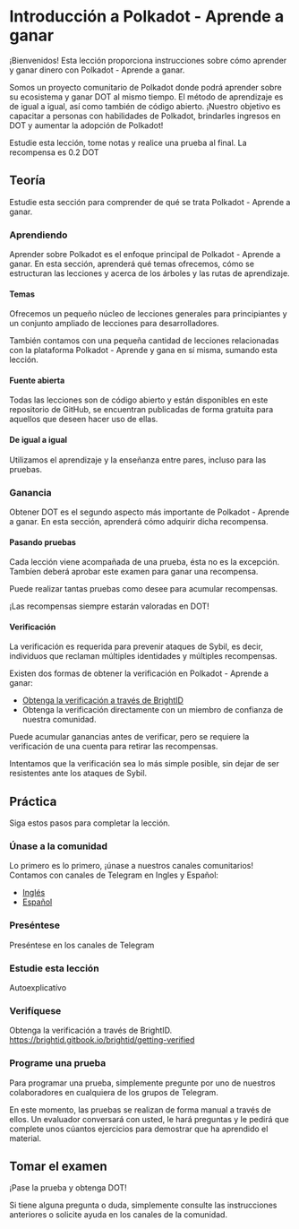 # Introducción a Polkadot - Aprende a ganar

¡Bienvenidos! Esta lección proporciona instrucciones sobre cómo aprender y ganar dinero con Polkadot - Aprende a ganar.

Somos un proyecto comunitario de Polkadot donde podrá aprender sobre su ecosistema y ganar DOT al mismo tiempo. El método de aprendizaje es de igual a igual, así como también de código abierto. ¡Nuestro objetivo es capacitar a personas con habilidades de Polkadot, brindarles ingresos en DOT y aumentar la adopción de Polkadot!

Estudie esta lección, tome notas y realice una prueba al final. La recompensa es 0.2 DOT

## Teoría
Estudie esta sección para comprender de qué se trata Polkadot - Aprende a ganar.

### Aprendiendo
Aprender sobre Polkadot es el enfoque principal de Polkadot - Aprende a ganar. En esta sección, aprenderá qué temas ofrecemos, cómo se estructuran las lecciones y acerca de los árboles y las rutas de aprendizaje.

#### Temas

Ofrecemos un pequeño núcleo de lecciones generales para principiantes y un conjunto ampliado de lecciones para desarrolladores.

También contamos con una pequeña cantidad de lecciones relacionadas con la plataforma Polkadot - Aprende y gana en sí misma, sumando esta lección.

#### Fuente abierta
Todas las lecciones son de código abierto y están disponibles en este repositorio de GitHub, se encuentran publicadas de forma gratuita para aquellos que deseen hacer uso de ellas.

#### De igual a igual
Utilizamos el aprendizaje y la enseñanza entre pares, incluso para las pruebas.

### Ganancia
Obtener DOT es el segundo aspecto más importante de Polkadot - Aprende a ganar. En esta sección, aprenderá cómo adquirir dicha recompensa.

#### Pasando pruebas
Cada lección viene acompañada de una prueba, ésta no es la excepción. Tambíen deberá aprobar este examen para ganar una recompensa.

Puede realizar tantas pruebas como desee para acumular recompensas.

¡Las recompensas siempre estarán valoradas en DOT!

#### Verificación

La verificación es requerida para prevenir ataques de Sybil, es decir, individuos que reclaman múltiples identidades y múltiples recompensas.

Existen dos formas de obtener la verificación en Polkadot - Aprende a ganar:

 - [Obtenga la verificación a través de BrightID](https://brightid.gitbook.io/brightid/getting-verified)
 - Obtenga la verificación directamente con un miembro de confianza de nuestra comunidad.

Puede acumular ganancias antes de verificar, pero se requiere la verificación de una cuenta para retirar las recompensas.

Intentamos que la verificación sea lo más simple posible, sin dejar de ser resistentes ante los ataques de Sybil.

## Práctica
Siga estos pasos para completar la lección.

### Únase a la comunidad
Lo primero es lo primero, ¡únase a nuestros canales comunitarios! Contamos con canales de Telegram en Ingles y Español:

* [Inglés](https://t.me/polkadotlearn)
* [Español](https://t.me/PolkadotAprendeAGanar)

### Preséntese
Preséntese en los canales de Telegram

### Estudie esta lección
Autoexplicatívo

### Verifíquese
Obtenga la verificación a través de  BrightID. https://brightid.gitbook.io/brightid/getting-verified

### Programe una prueba
Para programar una prueba, simplemente pregunte por uno de nuestros colaboradores en cualquiera de los grupos de Telegram.

En este momento, las pruebas se realizan de forma manual a través de ellos. Un evaluador conversará con usted, le hará preguntas y le pedirá que complete unos cúantos ejercicios para demostrar que ha aprendido el material.

## Tomar el examen
¡Pase la prueba y obtenga DOT!

Si tiene alguna pregunta o duda, simplemente consulte las instrucciones anteriores o solicite ayuda en los canales de la comunidad.
